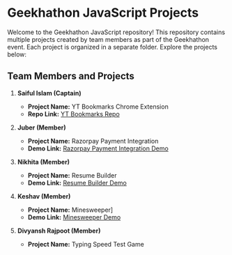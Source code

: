 # Geekhathon JavaScript Projects

Welcome to the Geekhathon JavaScript repository! This repository contains multiple projects created by team members as part of the Geekhathon event. Each project is organized in a separate folder. Explore the projects below:

## Team Members and Projects

1. **Saiful Islam (Captain)**
   - **Project Name:** YT Bookmarks Chrome Extension
   - **Repo Link:** [YT Bookmarks Repo](https://github.com/saifulislam05/YT-Bookmarks-Chrome-Extension)

2. **Juber (Member)**
   - **Project Name:** Razorpay Payment Integration
   - **Demo Link:** [Razorpay Payment Integration Demo](https://juber13.github.io/payment_intregation/frontEnd/index.html)

3. **Nikhita (Member)**
   - **Project Name:** Resume Builder
   - **Demo Link:** [Resume Builder Demo](https://nikhitha5511.github.io/Resume-Project/)

4. **Keshav (Member)**
   - **Project Name:** Minesweeper]
   - **Demo Link:** [Minesweeper Demo](https://ks21400.github.io/MCT-4/)

5. **Divyansh Rajpoot (Member)**
   - **Project Name:** Typing Speed Test Game

